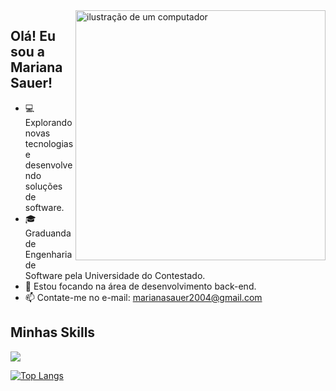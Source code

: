 <img src="https://raw.githubusercontent.com/MicaelliMedeiros/micaellimedeiros/master/image/computer-illustration.png" alt="ilustração de um computador" min-width="400px" max-width="400px" width="400px" align="right">

## Olá! Eu sou a Mariana Sauer!

- 💻 Explorando novas tecnologias e desenvolvendo soluções de software.
- 🎓 Graduanda de Engenharia de Software pela Universidade do Contestado.
- 🌱 Estou focando na área de desenvolvimento back-end.
- 📫 Contate-me no e-mail: marianasauer2004@gmail.com

##  Minhas Skills

<p align="left">
  <a href="https://skillicons.dev">
    <img src="https://skillicons.dev/icons?i=html,css,bootstrap,js,java,springboot,python,sql" />
  </a>
</p>

[![Top Langs](https://github-readme-stats.vercel.app/api/top-langs/?username=marianasauer&layout=compact&theme=synthwave)](https://github.com/marianasauer/github-readme-stats)
